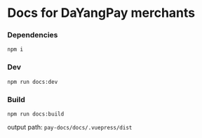 # Docs for DaYangPay merchants

### Dependencies

```shell
npm i
```

### Dev

```shell
npm run docs:dev
```

### Build

```shell
npm run docs:build
```

output path: `pay-docs/docs/.vuepress/dist`
